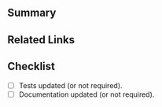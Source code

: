 ## Summary

<!-- Briefly describe what this PR does and why it's needed. -->

## Related Links

<!-- Provide links of related issues or pages. -->

## Checklist

<!--- Check and mark with an "x" -->

- [ ] Tests updated (or not required).
- [ ] Documentation updated (or not required).
